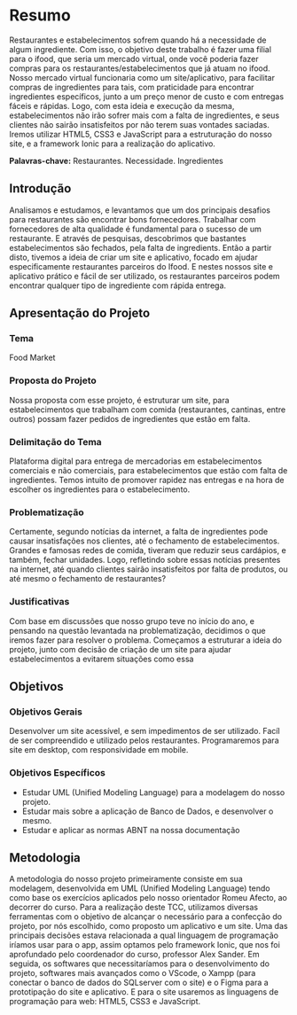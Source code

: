 # Resumo

Restaurantes e estabelecimentos sofrem quando há a necessidade de algum ingrediente. Com isso, o objetivo deste trabalho é fazer uma filial para o ifood, que seria um mercado virtual, onde você poderia fazer compras para os restaurantes/estabelecimentos que já atuam no ifood. Nosso mercado virtual funcionaria como um site/aplicativo, para facilitar compras de ingredientes para tais, com praticidade para encontrar ingredientes específicos, junto a um preço menor de custo e com entregas fáceis e rápidas. Logo, com esta ideia e execução da mesma, estabelecimentos não irão sofrer mais com a falta de ingredientes, e seus clientes não sairão insatisfeitos por não terem suas vontades saciadas. Iremos utilizar HTML5, CSS3 e JavaScript para a estruturação do nosso site, e a framework Ionic para a realização do aplicativo.

**Palavras-chave:** Restaurantes. Necessidade. Ingredientes

## Introdução

Analisamos e estudamos, e levantamos que um dos principais desafios para restaurantes são encontrar bons fornecedores. Trabalhar com fornecedores de alta qualidade é fundamental para o sucesso de um restaurante. E através de pesquisas, descobrimos que bastantes estabelecimentos são fechados, pela falta de ingredients. Então a partir disto, tivemos a ideia de criar um site e aplicativo, focado em ajudar especificamente restaurantes parceiros do Ifood. E nestes nossos site e aplicativo prático e fácil de ser utilizado, os restaurantes parceiros podem encontrar qualquer tipo de ingrediente com rápida entrega.

## Apresentação do Projeto

### Tema
Food Market

### Proposta do Projeto
Nossa proposta com esse projeto, é estruturar um site, para estabelecimentos que trabalham com comida (restaurantes, cantinas, entre outros) possam fazer pedidos de ingredientes que estão em falta. 

### Delimitação do Tema 
Plataforma digital para entrega de mercadorias em estabelecimentos comerciais e não comerciais, para estabelecimentos que estão com falta de ingredientes. Temos intuito de promover rapidez nas entregas e na hora de escolher os ingredientes para o estabelecimento. 

### Problematização
Certamente, segundo notícias da internet, a falta de ingredientes pode causar insatisfações nos clientes, até o fechamento de estabelecimentos. Grandes e famosas redes de comida, tiveram que reduzir seus cardápios, e também, fechar unidades. Logo, refletindo sobre essas notícias presentes na internet, até quando clientes sairão insatisfeitos por falta de produtos, ou até mesmo o fechamento de restaurantes? 

### Justificativas
Com base em discussões que nosso grupo teve no início do ano, e pensando na questão levantada na problematização, decidimos o que iremos fazer para resolver o problema. Começamos a estruturar a ideia do projeto, junto com decisão de criação de um site para ajudar estabelecimentos a evitarem situações como essa

## Objetivos

### Objetivos Gerais
Desenvolver um site acessível, e sem impedimentos de ser utilizado. Facíl de ser compreendido e utilizado pelos restaurantes. Programaremos para site em desktop, com responsividade em mobile.  

### Objetivos Específicos

- Estudar UML (Unified Modeling Language) para a modelagem do nosso projeto.
- Estudar mais sobre a aplicação de Banco de Dados, e desenvolver o mesmo.
- Estudar e aplicar as normas ABNT na nossa documentação

## Metodologia

A metodologia do nosso projeto primeiramente consiste em sua modelagem, desenvolvida em UML (Unified Modeling Language) tendo como base os exercícios aplicados pelo nosso orientador Romeu Afecto, ao decorrer do curso. Para a realização deste TCC, utilizamos diversas ferramentas com o objetivo de alcançar o necessário para a confecção do projeto, por nós escolhido, como proposto um aplicativo e um site. Uma das principais decisões estava relacionada a qual linguagem de programação iríamos usar para o app, assim optamos pelo framework Ionic, que nos foi aprofundado pelo coordenador do curso, professor Alex Sander. Em seguida, os softwares que necessitaríamos para o desenvolvimento do projeto, softwares mais avançados como o VScode, o Xampp (para conectar o banco de dados do SQLserver com o site) e o Figma para a prototipação do site e aplicativo. E para o site usaremos as linguagens de programação para web: HTML5, CSS3 e JavaScript.
